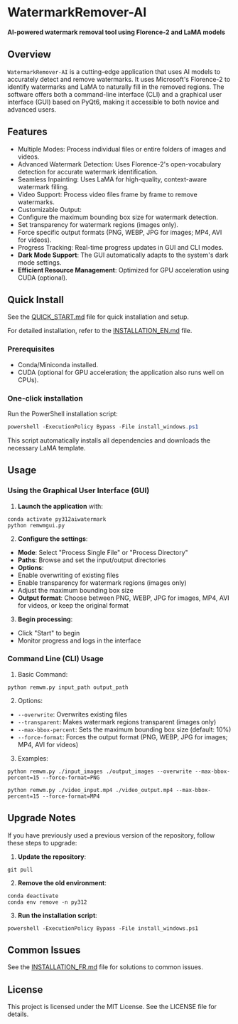 # WatermarkRemover-AI

**AI-powered watermark removal tool using Florence-2 and LaMA models**

## Overview

`WatermarkRemover-AI` is a cutting-edge application that uses AI models to accurately detect and remove watermarks. It uses Microsoft's Florence-2 to identify watermarks and LaMA to naturally fill in the removed regions. The software offers both a command-line interface (CLI) and a graphical user interface (GUI) based on PyQt6, making it accessible to both novice and advanced users.

## Features

* Multiple Modes: Process individual files or entire folders of images and videos.
* Advanced Watermark Detection: Uses Florence-2's open-vocabulary detection for accurate watermark identification.
* Seamless Inpainting: Uses LaMA for high-quality, context-aware watermark filling.
* Video Support: Process video files frame by frame to remove watermarks.
* Customizable Output:
* Configure the maximum bounding box size for watermark detection.
* Set transparency for watermark regions (images only).
* Force specific output formats (PNG, WEBP, JPG for images; MP4, AVI for videos).
* Progress Tracking: Real-time progress updates in GUI and CLI modes.
* **Dark Mode Support**: The GUI automatically adapts to the system's dark mode settings.
* **Efficient Resource Management**: Optimized for GPU acceleration using CUDA (optional).

## Quick Install

See the [QUICK_START.md](./QUICK_START.md) file for quick installation and setup.

For detailed installation, refer to the [INSTALLATION_EN.md](./INSTALLATION_EN.md) file.

### Prerequisites

* Conda/Miniconda installed.
* CUDA (optional for GPU acceleration; the application also runs well on CPUs).

### One-click installation

Run the PowerShell installation script:

```powershell
powershell -ExecutionPolicy Bypass -File install_windows.ps1
```

This script automatically installs all dependencies and downloads the necessary LaMA template.

## Usage

### Using the Graphical User Interface (GUI)

1. **Launch the application** with:
```
conda activate py312aiwatermark
python remwmgui.py
```

2. **Configure the settings**:
* **Mode**: Select "Process Single File" or "Process Directory"
* **Paths**: Browse and set the input/output directories
* **Options**:
* Enable overwriting of existing files
* Enable transparency for watermark regions (images only)
* Adjust the maximum bounding box size
* **Output format**: Choose between PNG, WEBP, JPG for images, MP4, AVI for videos, or keep the original format

3. **Begin processing**:
* Click "Start" to begin
* Monitor progress and logs in the interface

### Command Line (CLI) Usage

1. Basic Command:
```
python remwm.py input_path output_path
```

2. Options:
* `--overwrite`: Overwrites existing files
* `--transparent`: Makes watermark regions transparent (images only)
* `--max-bbox-percent`: Sets the maximum bounding box size (default: 10%)
* `--force-format`: Forces the output format (PNG, WEBP, JPG for images; MP4, AVI for videos)

3. Examples:
```
python remwm.py ./input_images ./output_images --overwrite --max-bbox-percent=15 --force-format=PNG
```

```
python remwm.py ./video_input.mp4 ./video_output.mp4 --max-bbox-percent=15 --force-format=MP4
```

## Upgrade Notes

If you have previously used a previous version of the repository, follow these steps to upgrade:

1. **Update the repository**:
```
git pull
```

2. **Remove the old environment**:
```
conda deactivate
conda env remove -n py312
```

3. **Run the installation script**:
```
powershell -ExecutionPolicy Bypass -File install_windows.ps1
```

## Common Issues

See the [INSTALLATION_FR.md](./INSTALLATION_FR.md) file for solutions to common issues.

## License

This project is licensed under the MIT License. See the LICENSE file for details.